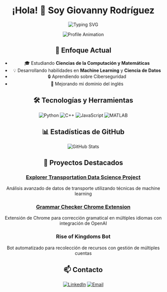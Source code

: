 <div align="center">

# ¡Hola! 👋 Soy Giovanny Rodríguez

![Typing SVG](https://readme-typing-svg.herokuapp.com?font=Fira+Code&pause=1000&color=2196F3&center=true&vCenter=true&width=435&lines=Estudiante+de+Informática;Apasionado+por+Matemáticas;Desarrollador+de+Machine+Learning;Siempre+aprendiendo)

<div align="center">
    <img src="profile-animation.gif" alt="Profile Animation" />
</div>

## 🎯 Enfoque Actual

- 🎓 Estudiando **Ciencias de la Computación y Matemáticas**
- 💡 Desarrollando habilidades en **Machine Learning** y **Ciencia de Datos**
- 🔒 Aprendiendo sobre Ciberseguridad
- 🌱 Mejorando mi dominio del inglés

## 🛠️ Tecnologías y Herramientas

![Python](https://img.shields.io/badge/-Python-3776AB?style=flat-square&logo=Python&logoColor=white)
![C++](https://img.shields.io/badge/-C++-00599C?style=flat-square&logo=c%2B%2B&logoColor=white)
![JavaScript](https://img.shields.io/badge/-JavaScript-F7DF1E?style=flat-square&logo=javascript&logoColor=black)
![MATLAB](https://img.shields.io/badge/-MATLAB-0076A8?style=flat-square&logo=mathworks&logoColor=white)

## 📊 Estadísticas de GitHub

<img src="https://github-readme-stats.vercel.app/api?username=YourGitHubUsername&show_icons=true&theme=tokyonight" alt="GitHub Stats" />

## 🌟 Proyectos Destacados

### [Explorer Transportation Data Science Project](https://nebigdatahub.org/nsdc/tdsp/)
Análisis avanzado de datos de transporte utilizando técnicas de machine learning

### [Grammar Checker Chrome Extension](https://chromewebstore.google.com/detail/grammar-checker-multi-lan/dcgfjejbncgnpgiciceafjegfiiiblpi)
Extensión de Chrome para corrección gramatical en múltiples idiomas con integración de OpenAI

### Rise of Kingdoms Bot
Bot automatizado para recolección de recursos con gestión de múltiples cuentas

## 📫 Contacto

[![LinkedIn](https://img.shields.io/badge/-LinkedIn-0077B5?style=flat-square&logo=LinkedIn&logoColor=white)](https://www.linkedin.com/in/giovanny-rodr%C3%ADguez-)
[![Email](https://img.shields.io/badge/-Email-D14836?style=flat-square&logo=Gmail&logoColor=white)](mailto:dreuxxr@gmail.com)

</div>

